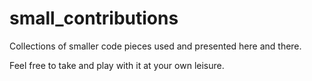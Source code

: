# small_contributions
Collections of smaller code pieces used and presented here and there.

Feel free to take and play with it at your own leisure.
